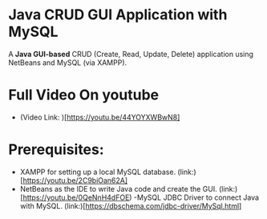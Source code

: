 # Java CRUD GUI Application with MySQL
A **Java GUI-based** CRUD (Create, Read, Update, Delete) application using NetBeans and MySQL (via XAMPP).
# Full Video On youtube
- (Video Link: )[https://youtu.be/44YOYXWBwN8]
# Prerequisites:
- XAMPP for setting up a local MySQL database.
(link:)[https://youtu.be/2C9biOan62A]
- NetBeans as the IDE to write Java code and create the GUI.
(link:)[https://youtu.be/0QeNnH4dFOE)
-MySQL JDBC Driver to connect Java with MySQL.
(link:)[https://dbschema.com/jdbc-driver/MySql.html]
